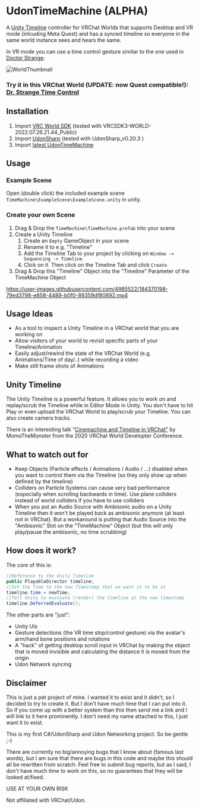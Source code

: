 # UdonTimeMachine (ALPHA)

A [Unity Timeline](https://docs.unity3d.com/Packages/com.unity.timeline@1.2/manual/index.html) controller for VRChat Worlds that supports Desktop and VR mode  (inlcuding Meta Quest) and has a synced timeline so everyone in the same world instance sees and hears the same. 
 
In VR mode you can use a time control gesture similar to the one used in [Doctor Strange](https://www.imdb.com/title/tt1211837/):

![WorldThumbnail](https://user-images.githubusercontent.com/4985522/184422147-27357bcf-c382-4997-ae35-1fb0b406056c.png)

### Try it in this VRChat World (UPDATE: now Quest compatible!): [Dr. Strange Time Control](https://vrchat.com/home/world/wrld_7749aee8-a282-4445-8760-0eeb39ce2d7f/)

## Installation
1. Import [VRC World SDK](https://vrchat.com/home/download) (tested with VRCSDK3-WORLD-2022.07.26.21.44_Public)
2. Import [UdonSharp](https://github.com/vrchat-community/UdonSharp) (tested with UdonSharp_v0.20.3 )
3. Import [latest UdonTimeMachine](https://github.com/parameter-pollution/UdonTimeMachine/releases)

## Usage
### Example Scene
Open (double click) the included example scene `TimeMachine\ExampleScene\ExampleScene.unity` in unity.

### Create your own Scene
1. Drag & Drop the `TimeMachine\TimeMachine.prefab` into your scene
2. Create a Unity Timeline
      1. Create an `Empty` GameObject in your scene
      2. Rename it to e.g. "Timeline"
      3. Add the Timeline Tab to your project by clicking on `Window -> Sequencing -> Timeline`
      4. Click on it. Then click on the Timeline Tab and click `Create`
3. Drag & Drop this "Timeline" Object into the "Timeline" Parameter of the TimeMachine Object

https://user-images.githubusercontent.com/4985522/184370198-79ed3798-e858-4489-b0f0-89359df80892.mp4

## Usage Ideas
* As a tool to inspect a Unity Timeline in a VRChat world that you are working on
* Allow visitors of your world to revisit specific parts of your Timeline/Animation
* Easily adjust/rewind the state of the VRChat World (e.g. Animations/Time of day/..) while recording a video
* Make still frame shots of Animations

## Unity Timeline
The Unity Timeline is a powerful feature.
It allows you to work on and replay/scrub the Timeline while in Editor Mode in Unity. You don't have to hit Play or even upload the VRChat World to play/scrub your Timeline.
You can also create camera tracks.

There is an interesting talk "[Cinemachine and Timeline in VRChat"](https://www.youtube.com/watch?v=4jLOZdg6blc) by MomoTheMonster from the 2020 VRChat World Developter Conference. 

## What to watch out for
* Keep Objects (Particle effects / Animations / Audio / ...) disabled when you want to control them via the Timeline (so they only show up when defined by the timeline)
* Colliders on Particle Systems can cause very bad performance (especially when scrolling backwards in time). Use plane colliders instead of world colliders if you have to use colliders
* When you put an Audio Source with Ambisonic audio on a Unity Timeline then it won't be played back as ambisonic anymore (at least not in VRChat). But a workaround is putting that Audio Source into the "Ambisonic" Slot on the "TimeMachine" Object (but this will only play/pause the ambisonic, no time scrubbing)

## How does it work?
The core of this is:
```csharp
//Reference to the Unity Timeline
public PlayableDirector timeline;
//Set the Time to the new Timestamp that we want it to be at
timeline.time = newTime;
//Tell Unity to evaluate (render) the timeline at the new timestamp
timeline.DeferredEvaluate();
```


The other parts are "just":
* Unity UIs
* Gesture detections (the VR time stop/control gesture) via the avatar's arm/hand bone positions and rotations
* A "hack" of getting desktop scroll input in VRChat by making the object that is moved invisible and calculating the distance it is moved from the origin
* Udon Network syncing

## Disclaimer
This is just a pet project of mine. I wanted it to exist and it didn't, so I decided to try to create it. But I don't have much time that I can put into it. So if you come up with a better system than this then send me a link and I will link to it here prominently. I don't need my name attached to this, I just want it to exist.

This is my first C#/UdonSharp and Udon Networking project. So be gentle ;-)

There are currently no big/annoying bugs that I know about (famous last words), but I am sure that there are bugs in this code and maybe this should all be rewritten from scratch. Feel free to submit bug reports, but as I said, I don't have much time to work on this, so no guarantees that they will be looked at/fixed.

USE AT YOUR OWN RISK

Not affiliated with VRChat/Udon.
